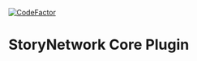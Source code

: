 [![CodeFactor](https://www.codefactor.io/repository/github/story-network/story-plugin/badge/master)](https://www.codefactor.io/repository/github/story-network/story-plugin/overview/master)

# StoryNetwork Core Plugin
